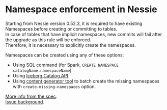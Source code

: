 # Namespace enforcement in Nessie

Starting from Nessie version 0.52.3, it is required to have existing Namespaces before creating or committing to tables.  
In case of tables that have implicit namespaces, new commits will fail after the upgrade as this rule will be enforced.  
Therefore, it is necessary to explicitly create the namespaces.

Namespaces can be created using any of these options:
* Using SQL command (for Spark, `CREATE NAMESPACE catalogName.namespaceName`) 
* Using [Iceberg Catalog API](https://github.com/apache/iceberg/blob/3ab00171b48bb793a3b71845eb12d5077ba892f1/nessie/src/main/java/org/apache/iceberg/nessie/NessieCatalog.java#L262).  
* Using [content generator tool](https://github.com/projectnessie/nessie/blob/main/tools/content-generator/README.md) to batch create the missing namespaces with `create-missing-namespaces` option.

[More info from the spec](https://github.com/projectnessie/nessie/blob/main/api/NESSIE-SPEC-2-0.md#200-beta1).   
[Issue background](https://github.com/projectnessie/nessie/issues/6244).
